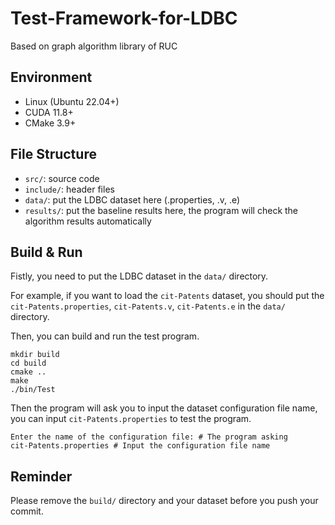 # Test-Framework-for-LDBC
Based on graph algorithm library of RUC

## Environment

- Linux (Ubuntu 22.04+)
- CUDA 11.8+
- CMake 3.9+

## File Structure

- `src/`: source code
- `include/`: header files
- `data/`: put the LDBC dataset here (.properties, .v, .e)
- `results/`: put the baseline results here, the program will check the algorithm results automatically

## Build & Run

Fistly, you need to put the LDBC dataset in the `data/` directory.

For example, if you want to load the `cit-Patents` dataset, you should put the `cit-Patents.properties`, `cit-Patents.v`, `cit-Patents.e` in the `data/` directory.

Then, you can build and run the test program.

```shell
mkdir build
cd build
cmake ..
make
./bin/Test
```

Then the program will ask you to input the dataset configuration file name, you can input `cit-Patents.properties` to test the program.

```shell
Enter the name of the configuration file: # The program asking
cit-Patents.properties # Input the configuration file name
```

## Reminder

Please remove the `build/` directory and your dataset before you push your commit.